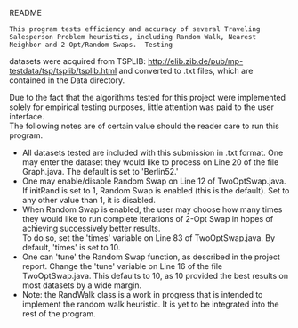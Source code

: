 README

	This program tests efficiency and accuracy of several Traveling Salesperson Problem heuristics, including Random Walk, Nearest Neighbor and 2-Opt/Random Swaps.  Testing
  datasets were acquired from TSPLIB: http://elib.zib.de/pub/mp-testdata/tsp/tsplib/tsplib.html and converted to .txt files, which are contained in the Data directory.
  
  Due to the fact that the algorithms tested for this project were implemented solely for empirical testing purposes, little attention was paid to the user interface.  
  The following notes are of certain value should the reader care to run this program.

- All datasets tested are included with this submission in .txt format.  One may enter the dataset they would like to process on Line 20 of the file Graph.java.  The default 
  is set to 'Berlin52.'
- One may enable/disable Random Swap on Line 12 of TwoOptSwap.java.  If initRand is set to 1, Random Swap is enabled (this is the default).  Set to any other value than 1,
  it is disabled.  
- When Random Swap is enabled, the user may choose how many times they would like to run complete iterations of 2-Opt Swap in hopes of achieving successively better results.  
  To do so, set the 'times' variable on Line 83 of TwoOptSwap.java.  By default, 'times' is set to 10.
- One can 'tune' the Random Swap function, as described in the project report.  Change the 'tune' variable on Line 16 of the file TwoOptSwap.java.  This defaults to 10, as 
  10 provided the best results on most datasets by a wide margin.
- Note: the RandWalk class is a work in progress that is intended to implement the random walk heuristic.  It is yet to be integrated into the rest of the program.
